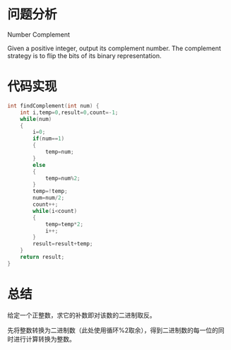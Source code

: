 # 问题分析

Number Complement

Given a positive integer, output its complement number. The complement strategy is to flip the bits of its binary representation.

# 代码实现

```c
int findComplement(int num) {
    int i,temp=0,result=0,count=-1;
    while(num)
    {
        i=0;
        if(num==1)
        {        
            temp=num;
        }
        else    
        {
            temp=num%2;
        }
        temp=!temp;
        num=num/2;
        count++;
        while(i<count)
        {
            temp=temp*2;
            i++;
        }
        result=result+temp;
    }
    return result;
}
```

# 总结

给定一个正整数，求它的补数即对该数的二进制取反。

先将整数转换为二进制数（此处使用循环%2取余），得到二进制数的每一位的同时进行计算转换为整数。